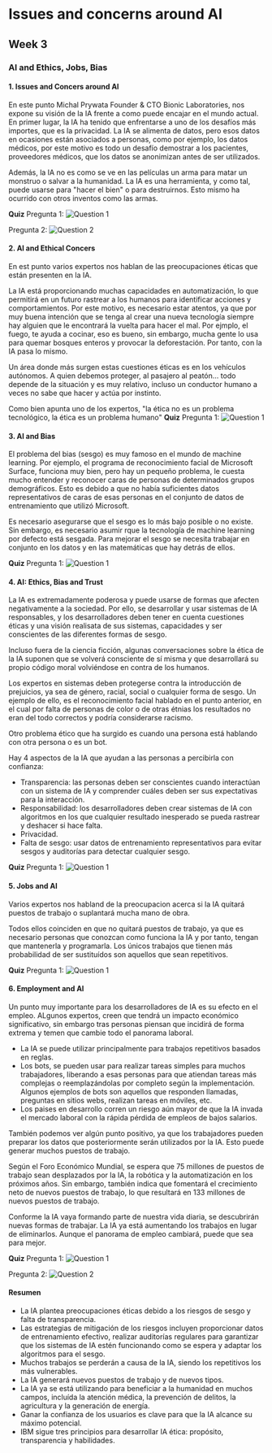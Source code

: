 # **Issues and concerns around AI**
## **Week 3**
### **AI and Ethics, Jobs, Bias**
#### **1. Issues and Concers around AI**
En este punto Michal Prywata Founder & CTO Bionic Laboratories, nos expone su visión de la IA frente a como puede encajar en el mundo actual. En primer lugar, la IA ha tenido que enfrentarse a uno de los desafíos más importes, que es la privacidad. La IA se alimenta de datos, pero esos datos en ocasiones están asociados a personas, como por ejemplo, los datos médicos, por este motivo es todo un desafío demostrar a los pacientes, proveedores médicos, que los datos se anonimizan antes de ser utilizados.

Además, la IA no es como se ve en las películas un arma para matar un monstruo o salvar a la humanidad. La IA es una herramienta, y como tal, puede usarse para "hacer el bien" o para destruirnos. Esto mismo ha ocurrido con otros inventos como las armas.

**Quiz**
Pregunta 1:
![Question 1](/home/ntamurejocolorado/Projects/Coursera/Introduction-to-AI/Week_3/images/a1.png)

Pregunta 2:
![Question 2](/home/ntamurejocolorado/Projects/Coursera/Introduction-to-AI/Week_3/images/a2.png)

#### **2. AI and Ethical Concers**
En est punto varios expertos nos hablan de las preocupaciones éticas que están presenten en la IA.

La IA está proporcionando muchas capacidades en automatización, lo que permitirá en un futuro rastrear a los humanos para identificar acciones y comportamientos. Por este motivo, es necesario estar atentos, ya que por muy buena intención que se tenga al crear una nueva tecnología siempre hay alguien que le encontrará la vuelta para hacer el mal. Por ejmplo, el fuego, te ayuda a cocinar, eso es bueno, sin embargo, mucha gente lo usa para quemar bosques enteros y provocar la deforestación. Por tanto, con la IA pasa lo mismo.

Un área donde más surgen estas cuestiones éticas es en los vehículos autónomos. A quien debemos proteger, al pasajero al peatón... todo depende de la situación y es muy relativo, incluso un conductor humano a veces no sabe que hacer y actúa por instinto.

Como bien apunta uno de los expertos, "la ética no es un problema tecnológico, la ética es un problema humano"
**Quiz**
Pregunta 1:
![Question 1](/home/ntamurejocolorado/Projects/Coursera/Introduction-to-AI/Week_3/images/Image_3.png)

#### **3. AI and Bias**
El problema del bias (sesgo) es muy famoso en el mundo de machine learning. Por ejemplo, el programa de reconocimiento facial de Microsoft Surface, funciona muy bien, pero hay un pequeño problema, le cuesta mucho entender y reconocer caras de personas de determinados grupos demográficos. Esto es debido a que no había suficientes datos representativos de caras de esas personas en el conjunto de datos de entrenamiento que utilizó Microsoft.

Es necesario asegurarse que el sesgo es lo más bajo posible o no existe. Sin embargo, es necesario asumir rque la tecnología de machine learning por defecto está sesgada. Para mejorar el sesgo se necesita trabajar en conjunto en los datos y en las matemáticas que hay detrás de ellos.

**Quiz**
Pregunta 1:
![Question 1](/home/ntamurejocolorado/Projects/Coursera/Introduction-to-AI/Week_3/images/Image_4.png)
#### **4. AI: Ethics, Bias and Trust**

La IA es extremadamente poderosa y puede usarse de formas que afecten negativamente a la sociedad. Por ello, se desarrollar y usar sistemas de IA responsables, y los desarrolladores deben tener en cuenta cuestiones éticas y una visión realisata de sus sistemas, capacidades y ser conscientes de las diferentes formas de sesgo.

Incluso fuera de la ciencia ficción, algunas conversaciones sobre la ética de la IA suponen que se volverá consciente de sí misma y que desarrollará su propio código moral volviéndose en contra de los humanos.

Los expertos en sistemas deben protegerse contra la introducción de prejuicios, ya sea de género, racial, social o cualquier forma de sesgo. Un ejemplo de ello, es el reconocimiento facial hablado en el punto anterior, en el cual por falta de personas de color o de otras étnias los resultados no eran del todo correctos y podría considerarse racismo.

Otro problema ético que ha surgido es cuando una persona está hablando con otra persona o es un bot.

Hay 4 aspectos de la IA que ayudan a las personas a percibirla con confianza:
* Transparencia: las personas deben ser conscientes cuando interactúan con un sistema de IA y comprender cuáles deben ser sus expectativas para la interacción.
* Responsabilidad: los desarrolladores deben crear sistemas de IA con algoritmos en los que cualquier resultado inesperado se pueda rastrear y deshacer si hace falta.
* Privacidad.
* Falta de sesgo: usar datos de entrenamiento representativos para evitar sesgos y auditorías para detectar cualquier sesgo.


**Quiz**
Pregunta 1:
![Question 1](/home/ntamurejocolorado/Projects/Coursera/Introduction-to-AI/Week_3/images/Image_5.png)

#### **5. Jobs and AI**

Varios expertos nos habland de la preocupacion acerca si la IA quitará puestos de trabajo o suplantará mucha mano de obra.

Todos ellos coinciden en que no quitará puestos de trabajo, ya que es necesario personas que conozcan como funciona la IA y por tanto, tengan que mantenerla y programarla. Los únicos trabajos que tienen más probabilidad de ser sustituídos son aquellos que sean repetitivos.

**Quiz**
Pregunta 1:
![Question 1](/home/ntamurejocolorado/Projects/Coursera/Introduction-to-AI/Week_3/images/Image_6.png)

#### **6. Employment and AI**

Un punto muy importante para los desarrolladores de IA es su efecto en el empleo. ALgunos expertos, creen que tendrá un impacto económico significativo, sin embargo tras personas piensan que incidirá de forma extrema y temen que cambie todo el panorama laboral.

* La IA se puede utilizar principalmente para trabajos repetitivos basados en reglas.
* Los bots, se pueden usar para realizar tareas simples para muchos trabajadores, liberando a esas personas para que atiendan tareas más complejas o reemplazándolas por completo según la implementación. Algunos ejemplos de bots son aquellos que responden llamadas, preguntas en sitios webs, realizan tareas en móviles, etc.
* Los paises en desarrollo corren un riesgo aún mayor de que la IA invada el mercado laboral con la rápida pérdida de empleos de bajos salarios.

También podemos ver algún punto positivo, ya que los trabajadores pueden preparar los datos que posteriormente serán utilizados por la IA. Esto puede generar muchos puestos de trabajo.

Según el Foro Económico Mundial, se espera que 75 millones de puestos de trabajo sean desplazados por la IA, la robótica y la automatización en los próximos años. Sin embargo, también indica que fomentará el crecimiento neto de nuevos puestos de trabajo, lo que resultará en 133 millones de nuevos puestos de trabajo.

Conforme la IA vaya formando parte de nuestra vida diaria, se descubrirán nuevas formas de trabajar. La IA ya está aumentando los trabajos en lugar de eliminarlos. Aunque el panorama de empleo cambiará, puede que sea para mejor.

**Quiz**
Pregunta 1:
![Question 1](/home/ntamurejocolorado/Projects/Coursera/Introduction-to-AI/Week_3/images/Image_7.png)

Pregunta 2:
![Question 2](/home/ntamurejocolorado/Projects/Coursera/Introduction-to-AI/Week_3/images/Image_8.png)

#### Resumen

* La IA plantea preocupaciones éticas debido a los riesgos de sesgo y falta de transparencia.
* Las estrategias de mitigación de los riesgos incluyen proporcionar datos de entrenamiento efectivo, realizar auditorías regulares para garantizar que los sistemas de IA estén funcionando como se espera y adaptar los algoritmos para el sesgo.
* Muchos trabajos se perderán a causa de la IA, siendo los repetitivos los más vulnerables.
* La IA generará nuevos puestos de trabajo y de nuevos tipos.
* La IA ya se está utilizando para beneficiar a la humanidad en muchos campos, incluída la atención médica, la prevención de delitos, la agricultura y la generación de energía.
* Ganar la confianza de los usuarios es clave para que la IA alcance su máximo potencial.
* IBM sigue tres principios para desarrollar IA ética: propósito, transparencia y habilidades.
